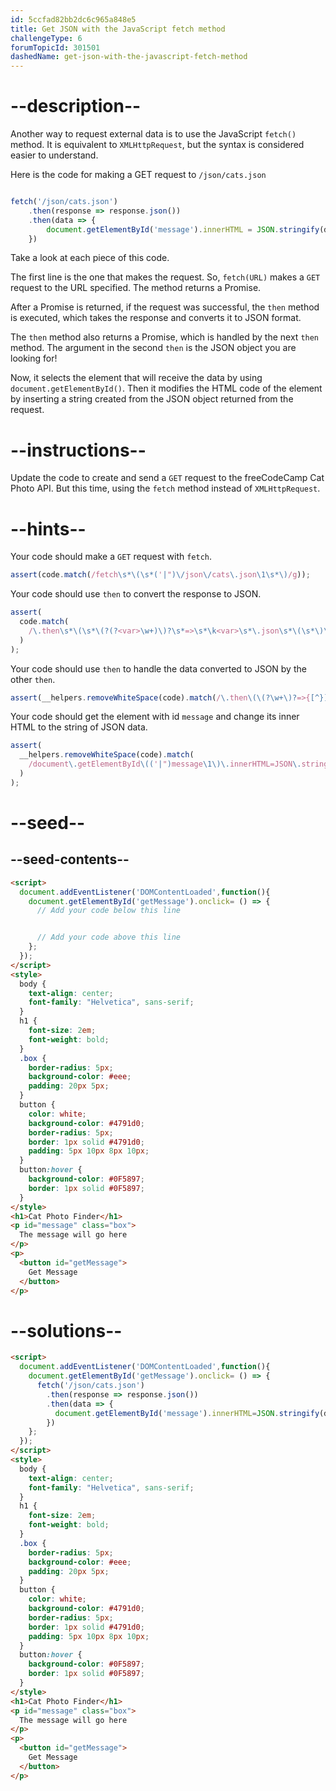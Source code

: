 ```yaml
---
id: 5ccfad82bb2dc6c965a848e5
title: Get JSON with the JavaScript fetch method
challengeType: 6
forumTopicId: 301501
dashedName: get-json-with-the-javascript-fetch-method
---
```


# --description--

Another way to request external data is to use the JavaScript `fetch()` method. It is equivalent to `XMLHttpRequest`, but the syntax is considered easier to understand.

Here is the code for making a GET request to `/json/cats.json`

```js

fetch('/json/cats.json')
    .then(response => response.json())
    .then(data => {
        document.getElementById('message').innerHTML = JSON.stringify(data);
    })

```

Take a look at each piece of this code.

The first line is the one that makes the request. So, `fetch(URL)` makes a `GET` request to the URL specified. The method returns a Promise.

After a Promise is returned, if the request was successful, the `then` method is executed, which takes the response and converts it to JSON format.

The `then` method also returns a Promise, which is handled by the next `then` method. The argument in the second `then` is the JSON object you are looking for!

Now, it selects the element that will receive the data by using `document.getElementById()`. Then it modifies the HTML code of the element by inserting a string created from the JSON object returned from the request.

# --instructions--

Update the code to create and send a `GET` request to the freeCodeCamp Cat Photo API. But this time, using the `fetch` method instead of `XMLHttpRequest`.

# --hints--

Your code should make a `GET` request with `fetch`.

```js
assert(code.match(/fetch\s*\(\s*('|")\/json\/cats\.json\1\s*\)/g));
```

Your code should use `then` to convert the response to JSON.

```js
assert(
  code.match(
    /\.then\s*\(\s*\(?(?<var>\w+)\)?\s*=>\s*\k<var>\s*\.json\s*\(\s*\)\s*\)/g
  )
);
```

Your code should use `then` to handle the data converted to JSON by the other `then`.

```js
assert(__helpers.removeWhiteSpace(code).match(/\.then\(\(?\w+\)?=>{[^}]*}\)/g));
```

Your code should get the element with id `message` and change its inner HTML to the string of JSON data.

```js
assert(
  __helpers.removeWhiteSpace(code).match(
    /document\.getElementById\(('|")message\1\)\.innerHTML=JSON\.stringify\(?\w+\)/g
  )
);
```

# --seed--

## --seed-contents--

```html
<script>
  document.addEventListener('DOMContentLoaded',function(){
    document.getElementById('getMessage').onclick= () => {
      // Add your code below this line


      // Add your code above this line
    };
  });
</script>
<style>
  body {
    text-align: center;
    font-family: "Helvetica", sans-serif;
  }
  h1 {
    font-size: 2em;
    font-weight: bold;
  }
  .box {
    border-radius: 5px;
    background-color: #eee;
    padding: 20px 5px;
  }
  button {
    color: white;
    background-color: #4791d0;
    border-radius: 5px;
    border: 1px solid #4791d0;
    padding: 5px 10px 8px 10px;
  }
  button:hover {
    background-color: #0F5897;
    border: 1px solid #0F5897;
  }
</style>
<h1>Cat Photo Finder</h1>
<p id="message" class="box">
  The message will go here
</p>
<p>
  <button id="getMessage">
    Get Message
  </button>
</p>
```

# --solutions--

```html
<script>
  document.addEventListener('DOMContentLoaded',function(){
    document.getElementById('getMessage').onclick= () => {
      fetch('/json/cats.json')
        .then(response => response.json())
        .then(data => {
          document.getElementById('message').innerHTML=JSON.stringify(data);
        })
    };
  });
</script>
<style>
  body {
    text-align: center;
    font-family: "Helvetica", sans-serif;
  }
  h1 {
    font-size: 2em;
    font-weight: bold;
  }
  .box {
    border-radius: 5px;
    background-color: #eee;
    padding: 20px 5px;
  }
  button {
    color: white;
    background-color: #4791d0;
    border-radius: 5px;
    border: 1px solid #4791d0;
    padding: 5px 10px 8px 10px;
  }
  button:hover {
    background-color: #0F5897;
    border: 1px solid #0F5897;
  }
</style>
<h1>Cat Photo Finder</h1>
<p id="message" class="box">
  The message will go here
</p>
<p>
  <button id="getMessage">
    Get Message
  </button>
</p>
```
